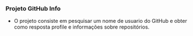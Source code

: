 ### Projeto GitHub Info
- O projeto consiste em pesquisar um nome de usuario do GitHub e obter como resposta profile e informações sobre repositórios.  
